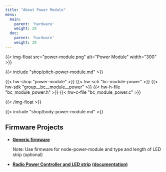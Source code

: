 ```yaml
---
title: "About Power Module"
menu:
  main:
    parent: 'hardware'
    weight: 20
  doc:
    parent: 'hardware'
    weight: 20
---
```


{{< img-float src="power-module.png" alt="Power Module" width="300" >}}

{{< include "shop/pitch-power-module.md" >}}

{{< hw-shop "power-module" >}}
{{< hw-sch "bc-module-power" >}}
{{< hw-sdk "group__bc__module__power" >}}
{{< hw-h-file "bc_module_power.h" >}}
{{< hw-c-file "bc_module_power.c" >}}

{{< /img-float >}}

{{< include "shop/body-power-module.md" >}}

## Firmware Projects

* [**Generic firmware**](https://github.com/bigclownlabs/bcf-generic-node/releases)

    Note: Use firmware for node-power-module and type and length of LED strip (optional)
* [**Radio Power Controller and LED strip**](https://github.com/bigclownlabs/bcf-radio-power-controller/releases) [**(documentation)**](https://www.bigclown.com/doc/projects/radio-smart-led-strip/)
